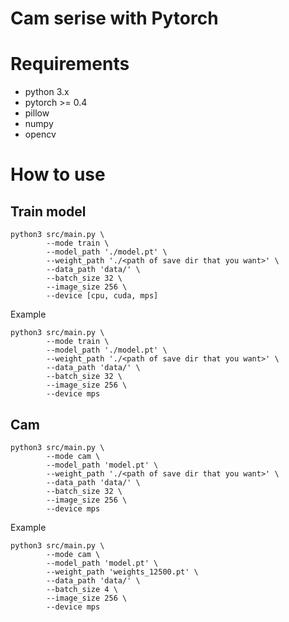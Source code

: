 # Cam serise with Pytorch

# Requirements

* python 3.x
* pytorch >= 0.4
* pillow
* numpy
* opencv


# How to use

## Train model

```
python3 src/main.py \
        --mode train \
        --model_path './model.pt' \
        --weight_path './<path of save dir that you want>' \
        --data_path 'data/' \
        --batch_size 32 \
        --image_size 256 \
        --device [cpu, cuda, mps]
```

Example
```
python3 src/main.py \
        --mode train \
        --model_path './model.pt' \
        --weight_path './<path of save dir that you want>' \
        --data_path 'data/' \
        --batch_size 32 \
        --image_size 256 \
        --device mps
```

## Cam
```
python3 src/main.py \
        --mode cam \
        --model_path 'model.pt' \
        --weight_path './<path of save dir that you want>' \
        --data_path 'data/' \
        --batch_size 32 \
        --image_size 256 \
        --device mps
```

Example
```
python3 src/main.py \
        --mode cam \
        --model_path 'model.pt' \
        --weight_path 'weights_12500.pt' \
        --data_path 'data/' \
        --batch_size 4 \
        --image_size 256 \
        --device mps
```
